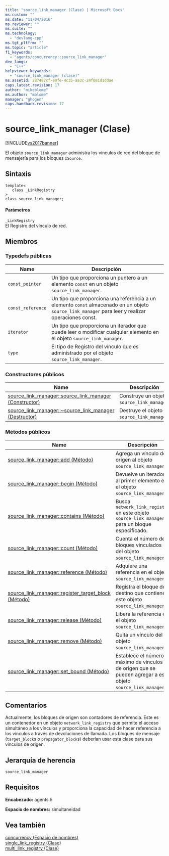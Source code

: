 ```yaml
---
title: "source_link_manager (Clase) | Microsoft Docs"
ms.custom: ""
ms.date: "11/04/2016"
ms.reviewer: ""
ms.suite: ""
ms.technology: 
  - "devlang-cpp"
ms.tgt_pltfrm: ""
ms.topic: "article"
f1_keywords: 
  - "agents/concurrency::source_link_manager"
dev_langs: 
  - "C++"
helpviewer_keywords: 
  - "source_link_manager (clase)"
ms.assetid: 287487cf-e0fe-4c35-aa3c-24f081d1ddae
caps.latest.revision: 17
author: "mikeblome"
ms.author: "mblome"
manager: "ghogen"
caps.handback.revision: 17
---
```

# source_link_manager (Clase)
[!INCLUDE[vs2017banner](../../../assembler/inline/includes/vs2017banner.md)]

El objeto `source_link_manager` administra los vínculos de red del bloque de mensajería para los bloques `ISource`.  
  
## Sintaxis  
  
```  
template<  
   class _LinkRegistry  
>  
class source_link_manager;  
```  
  
#### Parámetros  
 `_LinkRegistry`  
 El Registro del vínculo de red.  
  
## Miembros  
  
### Typedefs públicas  
  
|Name|Descripción|  
|----------|-----------------|  
|`const_pointer`|Un tipo que proporciona un puntero a un elemento `const` en un objeto `source_link_manager`.|  
|`const_reference`|Un tipo que proporciona una referencia a un elemento `const` almacenado en un objeto `source_link_manager` para leer y realizar operaciones const.|  
|`iterator`|Un tipo que proporciona un iterador que puede leer o modificar cualquier elemento en el objeto `source_link_manager`.|  
|`type`|El tipo de Registro del vínculo que es administrado por el objeto `source_link_manager`.|  
  
### Constructores públicos  
  
|Name|Descripción|  
|----------|-----------------|  
|[source\_link\_manager::source\_link\_manager \(Constructor\)](../Topic/source_link_manager::source_link_manager%20Constructor.md)|Construye un objeto `source_link_manager`.|  
|[source\_link\_manager::~source\_link\_manager \(Destructor\)](../Topic/source_link_manager::~source_link_manager%20Destructor.md)|Destruye el objeto `source_link_manager`.|  
  
### Métodos públicos  
  
|Name|Descripción|  
|----------|-----------------|  
|[source\_link\_manager::add \(Método\)](../Topic/source_link_manager::add%20Method.md)|Agrega un vínculo de origen al objeto `source_link_manager`.|  
|[source\_link\_manager::begin \(Método\)](../Topic/source_link_manager::begin%20Method.md)|Devuelve un iterador al primer elemento en el objeto `source_link_manager`.|  
|[source\_link\_manager::contains \(Método\)](../Topic/source_link_manager::contains%20Method.md)|Busca `network_link_registry` en este objeto `source_link_manager` para un bloque especificado.|  
|[source\_link\_manager::count \(Método\)](../Topic/source_link_manager::count%20Method.md)|Cuenta el número de bloques vinculados del objeto `source_link_manager`.|  
|[source\_link\_manager::reference \(Método\)](../Topic/source_link_manager::reference%20Method.md)|Adquiere una referencia en el objeto `source_link_manager`.|  
|[source\_link\_manager::register\_target\_block \(Método\)](../Topic/source_link_manager::register_target_block%20Method.md)|Registra el bloque de destino que contiene este objeto `source_link_manager`.|  
|[source\_link\_manager::release \(Método\)](../Topic/source_link_manager::release%20Method.md)|Libera la referencia en el objeto `source_link_manager`.|  
|[source\_link\_manager::remove \(Método\)](../Topic/source_link_manager::remove%20Method.md)|Quita un vínculo del objeto `source_link_manager`.|  
|[source\_link\_manager::set\_bound \(Método\)](../Topic/source_link_manager::set_bound%20Method.md)|Establece el número máximo de vínculos de origen que se pueden agregar a este objeto `source_link_manager`.|  
  
## Comentarios  
 Actualmente, los bloques de origen son contadores de referencia.  Este es un contenedor en un objeto `network_link_registry` que permite el acceso simultáneo a los vínculos y proporciona la capacidad de hacer referencia a los vínculos a través de devoluciones de llamada.  Los bloques de mensaje \(`target_block`s o `propagator_block`s\) deberían usar esta clase para sus vínculos de origen.  
  
## Jerarquía de herencia  
 `source_link_manager`  
  
## Requisitos  
 **Encabezado:** agents.h  
  
 **Espacio de nombres:** simultaneidad  
  
## Vea también  
 [concurrency \(Espacio de nombres\)](../../../parallel/concrt/reference/concurrency-namespace.md)   
 [single\_link\_registry \(Clase\)](../../../parallel/concrt/reference/single-link-registry-class.md)   
 [multi\_link\_registry \(Clase\)](../../../parallel/concrt/reference/multi-link-registry-class.md)